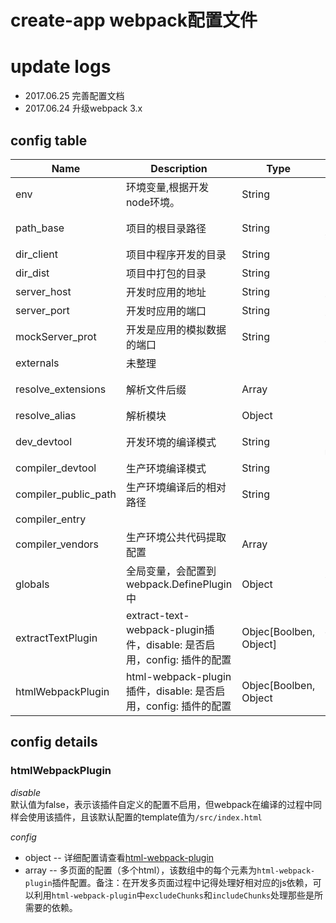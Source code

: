 # create-app webpack配置文件

# update logs
- 2017.06.25 完善配置文档
- 2017.06.24 升级webpack 3.x

## config table

|Name|Description|Type|Default|
|----|-----------|----|-------|
|env|环境变量,根据开发node环境。|String|'development'|
|path_base|项目的根目录路径|String|当前项目所在系统的路径|
|dir_client|项目中程序开发的目录|String|'./src/'|
|dir_dist|项目中打包的目录|String|'./dist'|
|server_host|开发时应用的地址|String|默认当前ip地址|
|server_port|开发时应用的端口|String|默认3000端口|
|mockServer_prot|开发是应用的模拟数据的端口|String|默认3001端口|
|externals|未整理|||
|resolve_extensions|解析文件后缀|Array|`['.js', '.ts', '.jsx', '.json']`|
|resolve_alias|解析模块|Object||
|dev_devtool|开发环境的编译模式|String|`'cheap-module-eval-source-map'`|
|compiler_devtool|生产环境编译模式|String|`'source-map'`|
|compiler_public_path|生产环境编译后的相对路径|String|`'/'`|
|compiler_entry|||
|compiler_vendors|生产环境公共代码提取配置|Array||
|globals|全局变量，会配置到webpack.DefinePlugin中|Object|请查看default.config.js|
|extractTextPlugin|extract-text-webpack-plugin插件，disable: 是否启用，config: 插件的配置|Objec[Boolben, Object]|{disable：false, config: {}}|
|htmlWebpackPlugin|html-webpack-plugin插件，disable: 是否启用，config: 插件的配置|Objec[Boolben, Object || Array ]|{disable：false, config: {} || [] }|

## config details

### htmlWebpackPlugin
*disable*  
默认值为false，表示该插件自定义的配置不启用，但webpack在编译的过程中同样会使用该插件，且该默认配置的template值为`/src/index.html`

*config*  
- object
-- 详细配置请查看[html-webpack-plugin](https://github.com/jantimon/html-webpack-plugin)
- array
-- 多页面的配置（多个html），该数组中的每个元素为`html-webpack-plugin`插件配置。备注：在开发多页面过程中记得处理好相对应的js依赖，可以利用`html-webpack-plugin`中`excludeChunks`和`includeChunks`处理那些是所需要的依赖。
